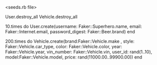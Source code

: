 <seeds.rb file>

User.destroy_all
Vehicle.destroy_all

10.times do
    User.create(username: Faker::Superhero.name, email: Faker::Internet.email, password_digest: Faker::Beer.brand)
end


200.times do
    Vehicle.create(brand:Faker::Vehicle.make , style: Faker::Vehicle.car_type, color: Faker::Vehicle.color, year: Faker::Vehicle.year, vin_number: Faker::Vehicle.vin, user_id: rand(1..10), model:Faker::Vehicle.model, price: rand(11000.00..99900.00))
end